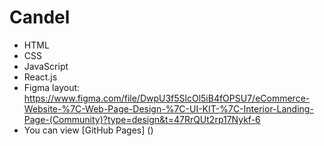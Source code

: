 # Candel
- HTML
- CSS
- JavaScript
- React.js
- Figma layout: https://www.figma.com/file/DwpU3f5SlcOl5iB4fOPSU7/eCommerce-Website-%7C-Web-Page-Design-%7C-UI-KIT-%7C-Interior-Landing-Page-(Community)?type=design&t=47RrQUt2rp17Nykf-6
- You can view [GitHub Pages] ()

